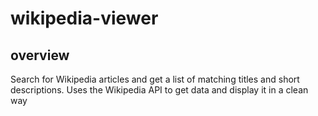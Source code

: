 # wikipedia-viewer

## overview

Search for Wikipedia articles and get a list of matching titles and short descriptions. Uses the Wikipedia API to get data and display it in a clean way
